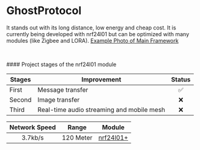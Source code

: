 # GhostProtocol

It stands out with its long distance, low energy and cheap cost. It is currently being developed with nrf24l01 but can be optimized with many modules (like Zigbee and LORA). [Example Photo of Main Framework](https://raw.githubusercontent.com/x3beche/GhostProtocol/main/Documents/gp.png)

<p>&nbsp;</p>
#### Project stages of the nrf24l01 module


<div align="center">  

| Stages      | Improvement                               | Status |
| ----------- | ----------------------------------------- | :----: |
| First       | Message transfer                          |✅      |
| Second      | Image transfer                            |❌      |
| Third       | Real-time audio streaming and mobile mesh |❌      |

| Network Speed | Range       | Module    |
| :-----------: | ----------- | --------- |
| 3.7kb/s       | 120 Meter   | [nrf24l01+](https://www.nordicsemi.com/Products/nRF24-series) |

</div>
